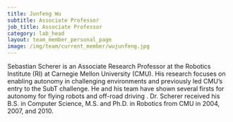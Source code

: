 ```yaml
---
title: Junfeng Wu
subtitle: Associate Professor
job_title: Associate Professor
category: lab_head
layout: team_member_personal_page
image: /img/team/current_member/wujunfeng.jpg
---
```



Sebastian Scherer is an Associate Research Professor at the Robotics Institute (RI) at Carnegie Mellon University (CMU). His research focuses on enabling autonomy in challenging environments and previously led CMU’s entry to the SubT challenge. He and his team have shown several firsts for autonomy for flying robots and off-road driving . Dr. Scherer received his B.S. in Computer Science, M.S. and Ph.D. in Robotics from CMU in 2004, 2007, and 2010.  
